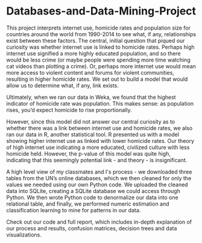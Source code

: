 # Databases-and-Data-Mining-Project
 This project interprets internet use, homicide rates and population size for countries around the world from 1990-2014 to see what, if any, relationships exist between these factors. The central, initial question that piqued our curiosity was whether internet use is linked to homicide rates. Perhaps high internet use signified a more highly educated population, and so there would be less crime (or maybe people were spending more time watching cat videos than plotting a crime). Or, perhaps more internet use would mean more access to violent content and forums for violent communities, resulting in higher homicide rates. We set out to build a model that would allow us to determine what, if any, link exists. 
 
 Ultimately, when we ran our data in Weka, we found that the highest indicator of homicide rate was population. This makes sense: as population rises, you’d expect homicide to rise proportionally. 
 
 However, since this model did not answer our central curiosity as to whether there was a link between internet use and homicide rates, we also ran our data in R, another statistical tool. R presented us with a model showing higher internet use as linked with lower homicide rates. Our theory of high internet use indicating a more educated, civilized culture with less homicide held. However, the p-value of this model was quite high, indicating that this seemingly potential link - and theory - is insignificant.
 
 A high level view of my classmates and I's process - we downloaded three tables from the UN’s online databases, which we then cleaned for only the values we needed using our own Python code. We uploaded the cleaned data into SQLite, creating a SQLite database we could access through Python. We then wrote Python code to denormalize our data into one relational table, and finally, we performed numeric estimation and classification learning to mine for patterns in our data.
 
 Check out our code and full report, which includes in-depth explanation of our process and results, confusion matrices, decision trees and data visualizations.
